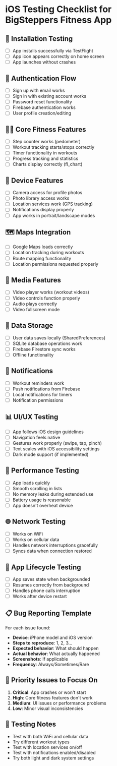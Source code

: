 # iOS Testing Checklist for BigSteppers Fitness App

## 📱 Installation Testing
- [ ] App installs successfully via TestFlight
- [ ] App icon appears correctly on home screen
- [ ] App launches without crashes

## 🔐 Authentication Flow
- [ ] Sign up with email works
- [ ] Sign in with existing account works
- [ ] Password reset functionality
- [ ] Firebase authentication works
- [ ] User profile creation/editing

## 🏃‍♂️ Core Fitness Features
- [ ] Step counter works (pedometer)
- [ ] Workout tracking starts/stops correctly
- [ ] Timer functionality in workouts
- [ ] Progress tracking and statistics
- [ ] Charts display correctly (fl_chart)

## 📱 Device Features
- [ ] Camera access for profile photos
- [ ] Photo library access works
- [ ] Location services work (GPS tracking)
- [ ] Notifications display properly
- [ ] App works in portrait/landscape modes

## 🗺️ Maps Integration
- [ ] Google Maps loads correctly
- [ ] Location tracking during workouts
- [ ] Route mapping functionality
- [ ] Location permissions requested properly

## 🎥 Media Features
- [ ] Video player works (workout videos)
- [ ] Video controls function properly
- [ ] Audio plays correctly
- [ ] Video fullscreen mode

## 💾 Data Storage
- [ ] User data saves locally (SharedPreferences)
- [ ] SQLite database operations work
- [ ] Firebase Firestore sync works
- [ ] Offline functionality

## 🔔 Notifications
- [ ] Workout reminders work
- [ ] Push notifications from Firebase
- [ ] Local notifications for timers
- [ ] Notification permissions

## 📊 UI/UX Testing
- [ ] App follows iOS design guidelines
- [ ] Navigation feels native
- [ ] Gestures work properly (swipe, tap, pinch)
- [ ] Text scales with iOS accessibility settings
- [ ] Dark mode support (if implemented)

## 🔧 Performance Testing
- [ ] App loads quickly
- [ ] Smooth scrolling in lists
- [ ] No memory leaks during extended use
- [ ] Battery usage is reasonable
- [ ] App doesn't overheat device

## 🌐 Network Testing
- [ ] Works on WiFi
- [ ] Works on cellular data
- [ ] Handles network interruptions gracefully
- [ ] Syncs data when connection restored

## 🔄 App Lifecycle Testing
- [ ] App saves state when backgrounded
- [ ] Resumes correctly from background
- [ ] Handles phone calls interruption
- [ ] Works after device restart

## 📋 Bug Reporting Template
For each issue found:
- **Device**: iPhone model and iOS version
- **Steps to reproduce**: 1, 2, 3...
- **Expected behavior**: What should happen
- **Actual behavior**: What actually happened
- **Screenshots**: If applicable
- **Frequency**: Always/Sometimes/Rare

## 🎯 Priority Issues to Focus On
1. **Critical**: App crashes or won't start
2. **High**: Core fitness features don't work
3. **Medium**: UI issues or performance problems
4. **Low**: Minor visual inconsistencies

## 📝 Testing Notes
- Test with both WiFi and cellular data
- Try different workout types
- Test with location services on/off
- Test with notifications enabled/disabled
- Try both light and dark system settings
